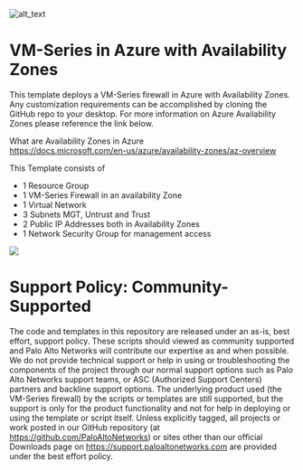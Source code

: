 ![alt_text](https://github.com/PaloAltoNetworks/Azure-Transit-VNet/blob/master/Azure-Transit-VNET-1.1/documentation/images/pan-logo-badge-green-dark-kick-up.png "logo")


# VM-Series in Azure with Availability Zones


This template deploys a VM-Series firewall in Azure with Availability Zones. Any customization requirements can be accomplished by cloning the GitHub repo to your desktop. For more information on Azure Availability Zones please reference the link below. 

What are Availability Zones in Azure  
https://docs.microsoft.com/en-us/azure/availability-zones/az-overview


This Template consists of
-   1 Resource Group
-	1 VM-Series Firewall in an availability Zone
-	1 Virtual Network
-	3 Subnets MGT, Untrust and Trust
-	2 Public IP Addresses both in Availability Zones
-	1 Network Security Group for management access


[<img src="http://azuredeploy.net/deploybutton.png"/>](https://portal.azure.com/#create/Microsoft.Template/uri/https%3A%2F%2Fraw.githubusercontent.com%2FPaloAltoNetworks%2Fazure-availability-zone%2Fmaster%2FazureDeploy.json?token=AZoiWUdo2qPkcTjMXpY8_KOkrP2aBqp_ks5ahJwcwA%3D%3D)



# Support Policy: Community-Supported
The code and templates in this repository are released under an as-is, best effort, support policy. These scripts should viewed as community supported and Palo Alto Networks will contribute our expertise as and when possible. We do not provide technical support or help in using or troubleshooting the components of the project through our normal support options such as Palo Alto Networks support teams, or ASC (Authorized Support Centers) partners and backline support options. The underlying product used (the VM-Series firewall) by the scripts or templates are still supported, but the support is only for the product functionality and not for help in deploying or using the template or script itself. Unless explicitly tagged, all projects or work posted in our GitHub repository (at https://github.com/PaloAltoNetworks) or sites other than our official Downloads page on https://support.paloaltonetworks.com are provided under the best effort policy.

